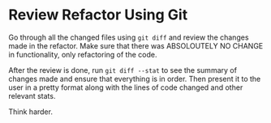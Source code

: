 # Review Refactor Using Git

Go through all the changed files using `git diff` and review the changes made in the
refactor. Make sure that there was ABSOLOUTELY NO CHANGE in functionality, only refactoring
of the code.

After the review is done, run `git diff --stat` to see the summary of changes made and
ensure that everything is in order. Then present it to the user in a pretty format along
with the lines of code changed and other relevant stats.

Think harder.
